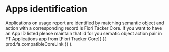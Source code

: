 # Apps identification

Applications on usage report are identified by matching semantic object and action with a corresponding record is Fiori Tacker Core. If you want to have an App ID listed please maintain that id for you sematic object action pair in FT Applications app from [Fiori Tracker Core]( {{ prod.fa.compatibleCoreLink }} ).





